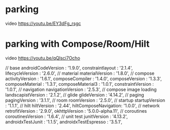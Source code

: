 # parking
video https://youtu.be/EY3dFg_rsgc
# parking with Compose/Room/Hilt
video https://youtu.be/qQlsci7Ocho

// base
  androidCodeVersion   : '1.9.0',
  constraintlayout     : '2.1.4',
  lifecycleVersion     : '2.6.0',
// material
  materialVersion      : '1.8.0',
// compose
  activityVersion      : '1.6.1',
  composeCompiler      : '1.4.0',
  composeVersion       : '1.3.3',
  composeMaterial      : '1.3.1',
  composeMaterial3     : '1.0.1',
  constraintVersion    : '1.0.1',
// navigation
  navigationVersion    : '2.5.3',
// compose image loading
  landscapistVersion   : '2.1.2',
// glide
  glideVersion         : '4.14.2',
// paging
  pagingVersion        : '3.1.1',
// room
  roomVersion          : '2.5.0',
// startup
  startupVersion       : '1.1.1',
// hilt
  hiltVersion          : '2.44',
  hiltComposeNavigation: '1.0.0',
// network
  retrofitVersion      : '2.9.0',
  okhttpVersion        : '5.0.0-alpha.11',
// coroutines
  coroutinesVersion    : '1.6.4',
// unit test
  junitVersion         : '4.13.2',
  androidxTestJunit    : '1.1.5',
  androidxTestEspresso : '3.5.1',
